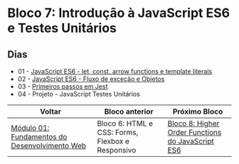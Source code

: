 # Bloco 7: Introdução à JavaScript ES6 e Testes Unitários

## Dias

- 01 - [JavaScript ES6 - let, const, arrow functions e template literals](https://github.com/miguel5g/trybe/tree/main/01-fundamentos/07-Introdu%C3%A7%C3%A3o%20%C3%A0%20JavaScript%20ES6%20e%20Testes%20Unit%C3%A1rios/01-JavaScript%20ES6%20-%20let%2C%20const%2C%20arrow%20functions%20e%20template%20literals)
- 02 - [JavaScript ES6 - Fluxo de exceção e Objetos](https://github.com/miguel5g/trybe/tree/main/01-fundamentos/07-Introdu%C3%A7%C3%A3o%20%C3%A0%20JavaScript%20ES6%20e%20Testes%20Unit%C3%A1rios/02-JavaScript%20ES6%20-%20Fluxo%20de%20exce%C3%A7%C3%A3o%20e%20Objetos)
- 03 - [Primeiros passos em Jest](https://github.com/miguel5g/trybe/tree/main/01-fundamentos/07-Introdu%C3%A7%C3%A3o%20%C3%A0%20JavaScript%20ES6%20e%20Testes%20Unit%C3%A1rios/03-Primeiros%20passos%20em%20Jest)
- 04 - Projeto - JavaScript Testes Unitários

| Voltar                                                                                                      | Bloco anterior                                   | Próximo Bloco                                                                                                                                                         |
| ----------------------------------------------------------------------------------------------------------- | ------------------------------------------------ | --------------------------------------------------------------------------------------------------------------------------------------------------------------------- |
| [Módulo 01: Fundamentos do Desenvolvimento Web](https://github.com/miguel5g/trybe/tree/main/01-fundamentos) | Bloco 6: HTML e CSS: Forms, Flexbox e Responsivo | [Bloco 8: Higher Order Functions do JavaScript ES6](https://github.com/miguel5g/trybe/tree/main/01-fundamentos/08-Higher%20Order%20Functions%20do%20JavaScript%20ES6) |
